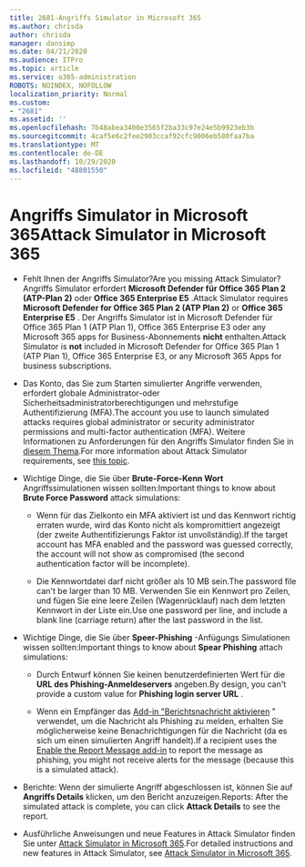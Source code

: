 ```yaml
---
title: 2681-Angriffs Simulator in Microsoft 365
ms.author: chrisda
author: chrisda
manager: dansimp
ms.date: 04/21/2020
ms.audience: ITPro
ms.topic: article
ms.service: o365-administration
ROBOTS: NOINDEX, NOFOLLOW
localization_priority: Normal
ms.custom:
- "2681"
ms.assetid: ''
ms.openlocfilehash: 7b48abea3400e3565f2ba33c97e24e5b9923eb3b
ms.sourcegitcommit: 4caf5e6c2fee2903ccaf92cfc9006eb580faa7ba
ms.translationtype: MT
ms.contentlocale: de-DE
ms.lasthandoff: 10/29/2020
ms.locfileid: "48801550"
---
```

# <a name="attack-simulator-in-microsoft-365"></a><span data-ttu-id="0613f-102">Angriffs Simulator in Microsoft 365</span><span class="sxs-lookup"><span data-stu-id="0613f-102">Attack Simulator in Microsoft 365</span></span>

- <span data-ttu-id="0613f-103">Fehlt Ihnen der Angriffs Simulator?</span><span class="sxs-lookup"><span data-stu-id="0613f-103">Are you missing Attack Simulator?</span></span> <span data-ttu-id="0613f-104">Angriffs Simulator erfordert **Microsoft Defender für Office 365 Plan 2 (ATP-Plan 2)** oder **Office 365 Enterprise E5** .</span><span class="sxs-lookup"><span data-stu-id="0613f-104">Attack Simulator requires **Microsoft Defender for Office 365 Plan 2 (ATP Plan 2)** or **Office 365 Enterprise E5** .</span></span> <span data-ttu-id="0613f-105">Der Angriffs Simulator ist in Microsoft Defender für Office 365 Plan 1 (ATP Plan 1), Office 365 Enterprise E3 oder any Microsoft 365 apps for Business-Abonnements **nicht** enthalten.</span><span class="sxs-lookup"><span data-stu-id="0613f-105">Attack Simulator is **not** included in Microsoft Defender for Office 365 Plan 1 (ATP Plan 1), Office 365 Enterprise E3, or any Microsoft 365 Apps for business subscriptions.</span></span>

- <span data-ttu-id="0613f-106">Das Konto, das Sie zum Starten simulierter Angriffe verwenden, erfordert globale Administrator-oder Sicherheitsadministratorberechtigungen und mehrstufige Authentifizierung (MFA).</span><span class="sxs-lookup"><span data-stu-id="0613f-106">The account you use to launch simulated attacks requires global administrator or security administrator permissions and multi-factor authentication (MFA).</span></span> <span data-ttu-id="0613f-107">Weitere Informationen zu Anforderungen für den Angriffs Simulator finden Sie in [diesem Thema](https://docs.microsoft.com/microsoft-365/security/office-365-security/attack-simulator).</span><span class="sxs-lookup"><span data-stu-id="0613f-107">For more information about Attack Simulator requirements, see [this topic](https://docs.microsoft.com/microsoft-365/security/office-365-security/attack-simulator).</span></span>

- <span data-ttu-id="0613f-108">Wichtige Dinge, die Sie über **Brute-Force-Kenn Wort** Angriffssimulationen wissen sollten:</span><span class="sxs-lookup"><span data-stu-id="0613f-108">Important things to know about **Brute Force Password** attack simulations:</span></span>

  - <span data-ttu-id="0613f-109">Wenn für das Zielkonto ein MFA aktiviert ist und das Kennwort richtig erraten wurde, wird das Konto nicht als kompromittiert angezeigt (der zweite Authentifizierungs Faktor ist unvollständig).</span><span class="sxs-lookup"><span data-stu-id="0613f-109">If the target account has MFA enabled and the password was guessed correctly, the account will not show as compromised (the second authentication factor will be incomplete).</span></span>

  - <span data-ttu-id="0613f-110">Die Kennwortdatei darf nicht größer als 10 MB sein.</span><span class="sxs-lookup"><span data-stu-id="0613f-110">The password file can't be larger than 10 MB.</span></span> <span data-ttu-id="0613f-111">Verwenden Sie ein Kennwort pro Zeilen, und fügen Sie eine leere Zeilen (Wagenrücklauf) nach dem letzten Kennwort in der Liste ein.</span><span class="sxs-lookup"><span data-stu-id="0613f-111">Use one password per line, and include a blank line (carriage return) after the last password in the list.</span></span>

- <span data-ttu-id="0613f-112">Wichtige Dinge, die Sie über **Speer-Phishing** -Anfügungs Simulationen wissen sollten:</span><span class="sxs-lookup"><span data-stu-id="0613f-112">Important things to know about **Spear Phishing** attach simulations:</span></span>

  - <span data-ttu-id="0613f-113">Durch Entwurf können Sie keinen benutzerdefinierten Wert für die **URL des Phishing-Anmeldeservers** angeben.</span><span class="sxs-lookup"><span data-stu-id="0613f-113">By design, you can't provide a custom value for **Phishing login server URL** .</span></span>

  - <span data-ttu-id="0613f-114">Wenn ein Empfänger das [Add-in "Berichtsnachricht aktivieren](https://docs.microsoft.com/microsoft-365/security/office-365-security/enable-the-report-message-add-in) " verwendet, um die Nachricht als Phishing zu melden, erhalten Sie möglicherweise keine Benachrichtigungen für die Nachricht (da es sich um einen simulierten Angriff handelt).</span><span class="sxs-lookup"><span data-stu-id="0613f-114">If a recipient uses the [Enable the Report Message add-in](https://docs.microsoft.com/microsoft-365/security/office-365-security/enable-the-report-message-add-in) to report the message as phishing, you might not receive alerts for the message (because this is a simulated attack).</span></span>

- <span data-ttu-id="0613f-115">Berichte: Wenn der simulierte Angriff abgeschlossen ist, können Sie auf **Angriffs Details** klicken, um den Bericht anzuzeigen.</span><span class="sxs-lookup"><span data-stu-id="0613f-115">Reports: After the simulated attack is complete, you can click **Attack Details** to see the report.</span></span>

- <span data-ttu-id="0613f-116">Ausführliche Anweisungen und neue Features in Attack Simulator finden Sie unter [Attack Simulator in Microsoft 365](https://docs.microsoft.com/microsoft-365/security/office-365-security/attack-simulator).</span><span class="sxs-lookup"><span data-stu-id="0613f-116">For detailed instructions and new features in Attack Simulator, see [Attack Simulator in Microsoft 365](https://docs.microsoft.com/microsoft-365/security/office-365-security/attack-simulator).</span></span>
